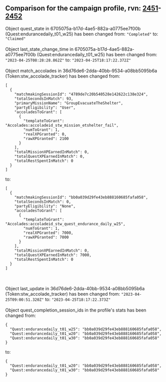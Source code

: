 ## Comparison for the campaign profile, rvn: [2451](https://github.com/PRO100KatYT/FortniteProfileRevisions/tree/main/profiles/campaign/2451%20campaign.json)-[2452](https://github.com/PRO100KatYT/FortniteProfileRevisions/tree/main/profiles/campaign/2452%20campaign.json)

Object quest_state in 6705075a-b17d-4ae5-882a-a0775ee7f00b (Quest:endurancedaily_t01_w25) has been changed from: `"Completed"` to: `"Claimed"`
<br><br>
Object last_state_change_time in 6705075a-b17d-4ae5-882a-a0775ee7f00b (Quest:endurancedaily_t01_w25) has been changed from: `"2023-04-25T08:28:28.862Z"` to: `"2023-04-25T18:17:22.372Z"`
<br><br>
Object match_accolades in 36d76de6-2dda-40bb-9534-a08bb5095b6a (Token:stw_accolade_tracker) has been changed from:

```
[
  {
    "matchmakingSessionId": "4789de7c20b540528e142622c138e324",
    "totalSecondsInMatch": 93,
    "primaryMissionName": "GroupEvacuateTheShelter",
    "partyEligibility": "User",
    "accoladesToGrant": [
      {
        "templateToGrant": "Accolades:accoladeid_stw_mission_etshelter_fail",
        "numToGrant": 1,
        "realXPGranted": 0,
        "rawXPGranted": 2100
      }
    ],
    "totalMissionXPEarnedInMatch": 0,
    "totalQuestXPEarnedInMatch": 0,
    "totalRestSpentInMatch": 0
  }
]
```

to:

```
[
  {
    "matchmakingSessionId": "bb0a039d29fe43eb888160685fafa058",
    "totalSecondsInMatch": 0,
    "partyEligibility": "None",
    "accoladesToGrant": [
      {
        "templateToGrant": "Accolades:accoladeid_stw_quest_endurance_daily_w25",
        "numToGrant": 1,
        "realXPGranted": 7000,
        "rawXPGranted": 7000
      }
    ],
    "totalMissionXPEarnedInMatch": 0,
    "totalQuestXPEarnedInMatch": 7000,
    "totalRestSpentInMatch": 0
  }
]
```

<br><br>
Object last_update in 36d76de6-2dda-40bb-9534-a08bb5095b6a (Token:stw_accolade_tracker) has been changed from: `"2023-04-25T09:00:51.320Z"` to: `"2023-04-25T18:17:22.373Z"`
<br><br>
Object quest_completion_session_ids in the profile's stats has been changed from:

```
{
  "Quest:endurancedaily_t01_w25": "bb0a039d29fe43eb888160685fafa058",
  "Quest:endurancedaily_t01_w20": "bb0a039d29fe43eb888160685fafa058",
  "Quest:endurancedaily_t01_w30": "bb0a039d29fe43eb888160685fafa058"
}
```

to:

```
{
  "Quest:endurancedaily_t01_w20": "bb0a039d29fe43eb888160685fafa058",
  "Quest:endurancedaily_t01_w30": "bb0a039d29fe43eb888160685fafa058"
}
```

<br><br>
